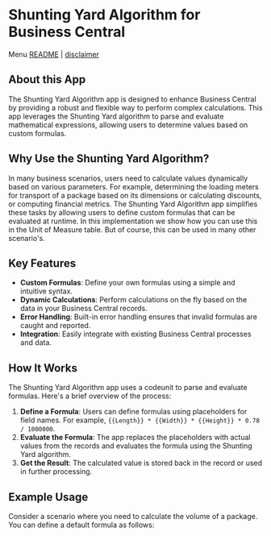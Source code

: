 # Shunting Yard Algorithm for Business Central

Menu 
[README](./README.md)  |  [disclaimer](./disclaimer.md)

## About this App

The Shunting Yard Algorithm app is designed to enhance Business Central by providing a robust and flexible way to perform complex calculations. This app leverages the Shunting Yard algorithm to parse and evaluate mathematical expressions, allowing users to determine values based on custom formulas.


## Why Use the Shunting Yard Algorithm?

In many business scenarios, users need to calculate values dynamically based on various parameters. For example, determining the loading meters for transport of a package based on its dimensions or calculating discounts, or computing financial metrics. The Shunting Yard Algorithm app simplifies these tasks by allowing users to define custom formulas that can be evaluated at runtime.
In this implementation we show how you can use this in the Unit of Measure table.
But of course, this can be used in many other scenario's.

## Key Features

- **Custom Formulas**: Define your own formulas using a simple and intuitive syntax.
- **Dynamic Calculations**: Perform calculations on the fly based on the data in your Business Central records.
- **Error Handling**: Built-in error handling ensures that invalid formulas are caught and reported.
- **Integration**: Easily integrate with existing Business Central processes and data.

## How It Works

The Shunting Yard Algorithm app uses a codeunit to parse and evaluate formulas. Here's a brief overview of the process:

1. **Define a Formula**: Users can define formulas using placeholders for field names. For example, `{{Length}} * {{Width}} * {{Height}} * 0.78 / 1000000`.
2. **Evaluate the Formula**: The app replaces the placeholders with actual values from the records and evaluates the formula using the Shunting Yard algorithm.
3. **Get the Result**: The calculated value is stored back in the record or used in further processing.

## Example Usage

Consider a scenario where you need to calculate the volume of a package. You can define a default formula as follows:

